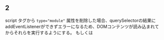 ## 2

script タグから `type="module"` 属性を削除した場合、querySelectorの結果にaddEventListenerができずエラーになるため、DOMコンテンツが読み込まれてからそれらを実行するようにする。
もしくは<script>にdeferをつけてスクリプトがよ実行されるタイミングを遅らせる
